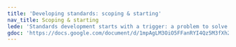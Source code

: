 ```yaml
---
title: 'Developing standards: scoping & starting'
nav_title: Scoping & starting
lede: 'Standards development starts with a trigger: a problem to solve or an unmet need. Your development process affects how you scope and start the standards development.'
gdoc: 'https://docs.google.com/document/d/1mpAgLM3OiO5FFanRYI4Qz5M3fXh2TYmeSIlde_hNFSM/edit'
---
```

